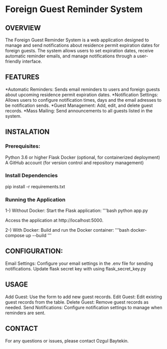 # Foreign Guest Reminder System
## **OVERVIEW**
The Foreign Guest Reminder System is a web application designed to manage and send notifications about residence permit expiration dates for foreign guests. The system allows users to set expiration dates, receive automatic reminder emails, and manage notifications through a user-friendly interface.


## **FEATURES**
*Automatic Reminders: Sends email reminders to users and foreign guests about upcoming residence permit expiration dates.
*Notification Settings: Allows users to configure notification times, days and the email adresses to be notification sends.
*Guest Management: Add, edit, and delete guest records.
*Mass Mailing: Send announcements to all guests listed in the system.

## **INSTALATION**
### **Prerequisites:**
Python 3.6 or higher
Flask
Docker (optional, for containerized deployment)
A GitHub account (for version control and repository management)

### **Install Dependencies**
pip install -r requirements.txt

### **Running the Application**
1-) Without Docker: Start the Flask application:
'''bash
python app.py

Access the application at http://localhost:5000.

2-) With Docker: Build and run the Docker container:
'''bash
docker-compose up --build
'''

## **CONFIGURATION:**
Email Settings: Configure your email settings in the .env file for sending notifications.
Update flask secret key with using flask_secret_key.py


## **USAGE**
Add Guest: Use the form to add new guest records.
Edit Guest: Edit existing guest records from the table.
Delete Guest: Remove guest records as needed.
Send Notifications: Configure notification settings to manage when reminders are sent.


## **CONTACT**
For any questions or issues, please contact Ozgul Baytekin.
